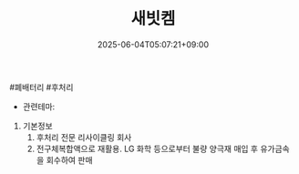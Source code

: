 ﻿---
title: "새빗켐"
date: 2025-06-04T05:07:21+09:00
lastmod: 2025-06-04T05:07:21+09:00
type: docs
sidebar:
  open: true
weight: 5
---
<div style="display:none">
  <meta property="article:published_time" content="2025-06-03T20:07:21Z" />
  <meta property="article:modified_time" content="2025-06-03T20:07:21Z" />
</div>
#폐배터리 #후처리 

- 관련테마: 

1. 기본정보
	1. 후처리 전문 리사이클링 회사
	2. 전구체복합액으로 재활용. LG 화학 등으로부터 불량 양극재 매입 후 유가금속을 회수하여 판매
